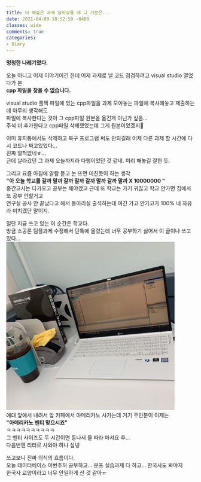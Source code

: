 ```yaml
---
title: 다 해놓은 과제 날라갔을 때 그 기분은...
date: 2021-04-09 10:52:59 -0400
classes: wide
comments: true
categories: 
- Diary
---
```

**멍청한 나레기였다.**    

오늘 아니고 어제 이야기이긴 한데 어제 과제로 낼 코드 점검하려고 visual studio 열었다가 본     
**cpp 파일을 찾을 수 없습니다.**     

visual studio 플젝 파일에 있는 cpp파일을 과제 모아놓는 파일에 복사해놓고 제출하는데 아무리 생각해도     
파일에 복사한다는 것이 그 cpp파일 원본을 옮긴게 아닌가 싶음...     
주석 더 추가한다고 cpp파일 삭제했었는데 그게 원본이었겠지🤬     

이미 휴지통에서도 삭제하고 복구 프로그램 써도 안되길래 어제 다른 과제 할 시간에 다시 코드나 짜고있었다...     
진짜 얼척없네ㅎ...     
근데 날라갔던 그 과제 오늘까지라 다행이었던 것 같네. 미리 해놓길 잘한 듯.     


그리고 요즘 아침에 알람 듣고 눈 뜨면 미친듯이 하는 생각     
**"아 오늘 학교를 갈까 말까 갈까 말까 갈까 말까 갈까 말까 X 10000000 "**     
중간고사는 다가오고 공부는 해야겠고 근데 또 학교는 가기 귀찮고 학교 안가면 집에서 또 공부 안할거고      
연구실 공사 안 끝났다고 해서 동아리실 출석하는데 여긴 가고 안가고가 100% 내 자유라 미치겠단 말이지.     

일단 지금 쓰고 있는 이 순간은 학교다.     
방금 소공론 팀플과제 수정해서 단톡에 올렸는데 너무 공부하기 싫어서 이 글이나 쓰고있다...     
<img src="/assets/images/photo/post31/post31_photo1.jpg" width="450px">     
예대 앞에서 내려서 앞 카페에서 아메리카노 사가는데 거기 주인분이 이제는     
**"아메리카노 벤티 맞으시죠"**     
ㅋㅋㅋㅋㅋㅋㅋㅋㅋㅋ    
그 벤티 사이즈도 두 시간이면 동나서 물 따라 마셔요 후...     
다음번엔 리터로 사와야 하나 싶넹    

쓰고보니 진짜 의식의 흐름이다.     
오늘 데이터베이스 이번주꺼 공부하고... 문프 실습과제 다 하고... 한국사도 봐야지     
한국사 교양이라고 너무 안일하게 산 것 같아ㅠ    
